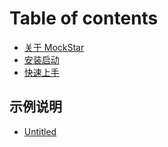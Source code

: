 # Table of contents

* [关于 MockStar](README.md)
* [安装启动](an-zhuang-qi-dong.md)
* [快速上手](kuai-su-shang-shou.md)

## 示例说明

* [Untitled](shi-li-shuo-ming/untitled.md)

